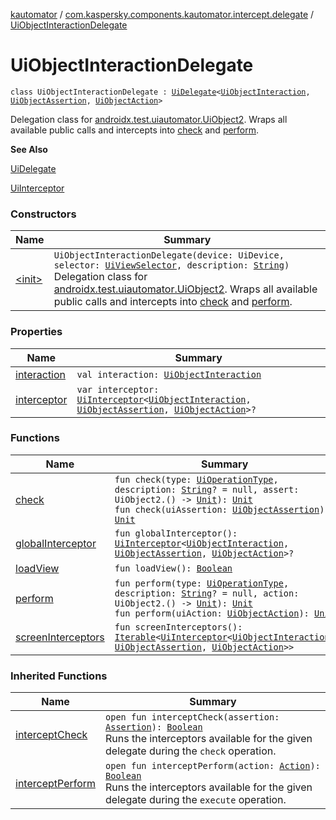 [kautomator](../../index.md) / [com.kaspersky.components.kautomator.intercept.delegate](../index.md) / [UiObjectInteractionDelegate](./index.md)

# UiObjectInteractionDelegate

`class UiObjectInteractionDelegate : `[`UiDelegate`](../-ui-delegate/index.md)`<`[`UiObjectInteraction`](../../com.kaspersky.components.kautomator.intercept.interaction/-ui-object-interaction/index.md)`, `[`UiObjectAssertion`](../../com.kaspersky.components.kautomator.intercept.operation/-ui-object-assertion.md)`, `[`UiObjectAction`](../../com.kaspersky.components.kautomator.intercept.operation/-ui-object-action.md)`>`

Delegation class for [androidx.test.uiautomator.UiObject2](#).
Wraps all available public calls and intercepts into [check](check.md) and [perform](perform.md).

**See Also**

[UiDelegate](../-ui-delegate/index.md)

[UiInterceptor](../../com.kaspersky.components.kautomator.intercept.base/-ui-interceptor/index.md)

### Constructors

| Name | Summary |
|---|---|
| [&lt;init&gt;](-init-.md) | `UiObjectInteractionDelegate(device: UiDevice, selector: `[`UiViewSelector`](../../com.kaspersky.components.kautomator.component.common.builders/-ui-view-selector/index.md)`, description: `[`String`](https://kotlinlang.org/api/latest/jvm/stdlib/kotlin/-string/index.html)`)`<br>Delegation class for [androidx.test.uiautomator.UiObject2](#). Wraps all available public calls and intercepts into [check](check.md) and [perform](perform.md). |

### Properties

| Name | Summary |
|---|---|
| [interaction](interaction.md) | `val interaction: `[`UiObjectInteraction`](../../com.kaspersky.components.kautomator.intercept.interaction/-ui-object-interaction/index.md) |
| [interceptor](interceptor.md) | `var interceptor: `[`UiInterceptor`](../../com.kaspersky.components.kautomator.intercept.base/-ui-interceptor/index.md)`<`[`UiObjectInteraction`](../../com.kaspersky.components.kautomator.intercept.interaction/-ui-object-interaction/index.md)`, `[`UiObjectAssertion`](../../com.kaspersky.components.kautomator.intercept.operation/-ui-object-assertion.md)`, `[`UiObjectAction`](../../com.kaspersky.components.kautomator.intercept.operation/-ui-object-action.md)`>?` |

### Functions

| Name | Summary |
|---|---|
| [check](check.md) | `fun check(type: `[`UiOperationType`](../../com.kaspersky.components.kautomator.intercept.operation/-ui-operation-type/index.md)`, description: `[`String`](https://kotlinlang.org/api/latest/jvm/stdlib/kotlin/-string/index.html)`? = null, assert: UiObject2.() -> `[`Unit`](https://kotlinlang.org/api/latest/jvm/stdlib/kotlin/-unit/index.html)`): `[`Unit`](https://kotlinlang.org/api/latest/jvm/stdlib/kotlin/-unit/index.html)<br>`fun check(uiAssertion: `[`UiObjectAssertion`](../../com.kaspersky.components.kautomator.intercept.operation/-ui-object-assertion.md)`): `[`Unit`](https://kotlinlang.org/api/latest/jvm/stdlib/kotlin/-unit/index.html) |
| [globalInterceptor](global-interceptor.md) | `fun globalInterceptor(): `[`UiInterceptor`](../../com.kaspersky.components.kautomator.intercept.base/-ui-interceptor/index.md)`<`[`UiObjectInteraction`](../../com.kaspersky.components.kautomator.intercept.interaction/-ui-object-interaction/index.md)`, `[`UiObjectAssertion`](../../com.kaspersky.components.kautomator.intercept.operation/-ui-object-assertion.md)`, `[`UiObjectAction`](../../com.kaspersky.components.kautomator.intercept.operation/-ui-object-action.md)`>?` |
| [loadView](load-view.md) | `fun loadView(): `[`Boolean`](https://kotlinlang.org/api/latest/jvm/stdlib/kotlin/-boolean/index.html) |
| [perform](perform.md) | `fun perform(type: `[`UiOperationType`](../../com.kaspersky.components.kautomator.intercept.operation/-ui-operation-type/index.md)`, description: `[`String`](https://kotlinlang.org/api/latest/jvm/stdlib/kotlin/-string/index.html)`? = null, action: UiObject2.() -> `[`Unit`](https://kotlinlang.org/api/latest/jvm/stdlib/kotlin/-unit/index.html)`): `[`Unit`](https://kotlinlang.org/api/latest/jvm/stdlib/kotlin/-unit/index.html)<br>`fun perform(uiAction: `[`UiObjectAction`](../../com.kaspersky.components.kautomator.intercept.operation/-ui-object-action.md)`): `[`Unit`](https://kotlinlang.org/api/latest/jvm/stdlib/kotlin/-unit/index.html) |
| [screenInterceptors](screen-interceptors.md) | `fun screenInterceptors(): `[`Iterable`](https://kotlinlang.org/api/latest/jvm/stdlib/kotlin.collections/-iterable/index.html)`<`[`UiInterceptor`](../../com.kaspersky.components.kautomator.intercept.base/-ui-interceptor/index.md)`<`[`UiObjectInteraction`](../../com.kaspersky.components.kautomator.intercept.interaction/-ui-object-interaction/index.md)`, `[`UiObjectAssertion`](../../com.kaspersky.components.kautomator.intercept.operation/-ui-object-assertion.md)`, `[`UiObjectAction`](../../com.kaspersky.components.kautomator.intercept.operation/-ui-object-action.md)`>>` |

### Inherited Functions

| Name | Summary |
|---|---|
| [interceptCheck](../-ui-delegate/intercept-check.md) | `open fun interceptCheck(assertion: `[`Assertion`](../-ui-delegate/index.md#Assertion)`): `[`Boolean`](https://kotlinlang.org/api/latest/jvm/stdlib/kotlin/-boolean/index.html)<br>Runs the interceptors available for the given delegate during the `check` operation. |
| [interceptPerform](../-ui-delegate/intercept-perform.md) | `open fun interceptPerform(action: `[`Action`](../-ui-delegate/index.md#Action)`): `[`Boolean`](https://kotlinlang.org/api/latest/jvm/stdlib/kotlin/-boolean/index.html)<br>Runs the interceptors available for the given delegate during the `execute` operation. |
